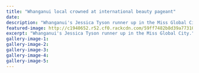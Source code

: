 ```yaml
---
title: "Whanganui local crowned at international beauty pageant"
date: 
description: "Whanganui's Jessica Tyson runner up in the Miss Global City..."
featured-image: http://c1940652.r52.cf0.rackcdn.com/59ff7482b8d39a7731000715/Jess-Tyson-runner-up-China-pageant-oct-2017-chron.jpg
excerpt: "Whanganui's Jessica Tyson runner up in the Miss Global City."
gallery-image-1: 
gallery-image-2: 
gallery-image-3: 
gallery-image-4: 
gallery-image-5: 
---
```

